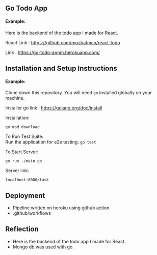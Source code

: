 ## Go Todo App

#### Example:

Here is the backend of the todo app I made for React.

React Link : https://github.com/mozbatman/react-todo

Link : https://go-todo-appm.herokuapp.com/

## Installation and Setup Instructions

#### Example:  

Clone down this repository. You will need `go` installed globally on your machine.  

Installer go link : https://golang.org/doc/install

Installation:

`go mod download`  

To Run Test Suite:  
Run the application for e2e testing.
`go test`  

To Start Server:

`go run ./main.go`  

Server link:

`localhost:8080/task`  

## Deployment
 - Pipeline written on heroku using github action.
 - .github/workflows

## Reflection

  - Here is the backend of the todo app I made for React.
  - Mongo db was used with go. 
